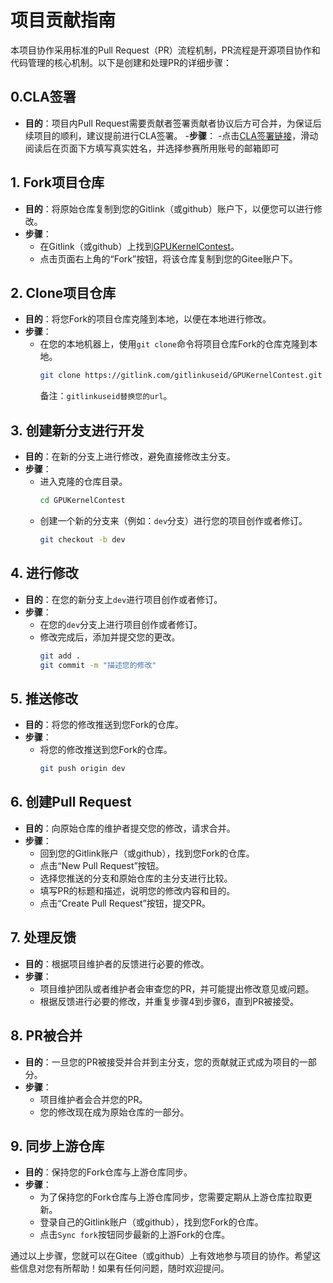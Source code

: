 # 项目贡献指南

本项目协作采用标准的Pull Request（PR）流程机制，PR流程是开源项目协作和代码管理的核心机制。以下是创建和处理PR的详细步骤：

## 0.CLA签署
- **目的**：项目内Pull Request需要贡献者签署贡献者协议后方可合并，为保证后续项目的顺利，建议提前进行CLA签署。
-**步骤**：
-点击[CLA签署链接](https://www.gitlink.org.cn/ccf-ai-infra/cla/governance)，滑动阅读后在页面下方填写真实姓名，并选择参赛所用账号的邮箱即可
## 1. Fork项目仓库
- **目的**：将原始仓库复制到您的Gitlink（或github）账户下，以便您可以进行修改。
- **步骤**：
  - 在Gitlink（或github）上找到[GPUKernelContest](https://gitee.com/ccf-ai-infra/GPUKernelContest)。
  - 点击页面右上角的“Fork”按钮，将该仓库复制到您的Gitee账户下。

## 2. Clone项目仓库
- **目的**：将您Fork的项目仓库克隆到本地，以便在本地进行修改。
- **步骤**：
  - 在您的本地机器上，使用`git clone`命令将项目仓库Fork的仓库克隆到本地。
    ```sh
    git clone https://gitlink.com/gitlinkuseid/GPUKernelContest.git
    ```
    备注：`gitlinkuseid替换您的url`。


## 3. 创建新分支进行开发
- **目的**：在新的分支上进行修改，避免直接修改主分支。
- **步骤**：
  - 进入克隆的仓库目录。
    ```sh
    cd GPUKernelContest
    ```
  - 创建一个新的分支来（例如：`dev`分支）进行您的项目创作或者修订。
    ```sh
    git checkout -b dev
    ```

## 4. 进行修改
- **目的**：在您的新分支上`dev`进行项目创作或者修订。
- **步骤**：
  - 在您的`dev`分支上进行项目创作或者修订。
  - 修改完成后，添加并提交您的更改。
    ```sh
    git add .
    git commit -m "描述您的修改"
    ```

## 5. 推送修改
- **目的**：将您的修改推送到您Fork的仓库。
- **步骤**：
  - 将您的修改推送到您Fork的仓库。
    ```sh
    git push origin dev
    ```

## 6. 创建Pull Request
- **目的**：向原始仓库的维护者提交您的修改，请求合并。
- **步骤**：
  - 回到您的Gitlink账户（或github），找到您Fork的仓库。
  - 点击“New Pull Request”按钮。
  - 选择您推送的分支和原始仓库的主分支进行比较。
  - 填写PR的标题和描述，说明您的修改内容和目的。
  - 点击“Create Pull Request”按钮，提交PR。

## 7. 处理反馈
- **目的**：根据项目维护者的反馈进行必要的修改。
- **步骤**：
  - 项目维护团队或者维护者会审查您的PR，并可能提出修改意见或问题。
  - 根据反馈进行必要的修改，并重复步骤4到步骤6，直到PR被接受。

## 8. PR被合并
- **目的**：一旦您的PR被接受并合并到主分支，您的贡献就正式成为项目的一部分。
- **步骤**：
  - 项目维护者会合并您的PR。
  - 您的修改现在成为原始仓库的一部分。

## 9. 同步上游仓库
- **目的**：保持您的Fork仓库与上游仓库同步。
- **步骤**：
  - 为了保持您的Fork仓库与上游仓库同步，您需要定期从上游仓库拉取更新。
  - 登录自己的Gitlink账户（或github），找到您Fork的仓库。
  - 点击`Sync fork`按钮同步最新的上游Fork的仓库。

通过以上步骤，您就可以在Gitee（或github）上有效地参与项目的协作。希望这些信息对您有所帮助！如果有任何问题，随时欢迎提问。